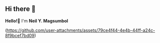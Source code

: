 ## Hi there 👋

**Hello!**👋 I'm **Neil Y. Magsumbol**

(https://github.com/user-attachments/assets/79ce4f44-4e4b-44ff-a24c-8f9bcef7bd09)

